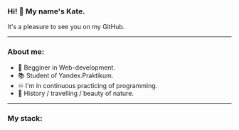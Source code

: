 ### Hi! 👋 My name's Kate. 
It's a pleasure to see you on my GitHub.
___
### About me:
- 🐣 Begginer in Web-development.   
- 📚 Student of Yandex.Praktikum.   
- ♾ I'm in continuous practicing of programming.   
- 💚 History / travelling / beauty of nature.
___
### My stack:

